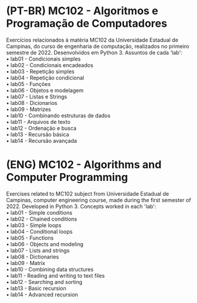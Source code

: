 # (PT-BR) MC102 - Algoritmos e Programação de Computadores
<p>
Exercícios relacionados à matéria MC102 da Universidade Estadual de Campinas, do curso de engenharia de computação, realizados no primeiro semestre de 2022. Desenvolvidos em Python 3. Assuntos de cada 'lab':<br>
• lab01 - Condicionais simples<br>
• lab02 - Condicionais encadeados<br> 
• lab03 - Repetição simples<br>
• lab04 - Repetição condicional<br>
• lab05 - Funções<br>
• lab06 - Objetos e modelagem<br>
• lab07 - Listas e Strings<br>
• lab08 - Dicionarios<br>
• lab09 - Matrizes<br>
• lab10 - Combinando estruturas de dados<br>
• lab11 - Arquivos de texto<br>
• lab12 - Ordenação e busca<br>
• lab13 - Recursão básica<br>
• lab14 - Recursão avançada<br>
</p>

# (ENG) MC102 - Algorithms and Computer Programming
<p>
Exercises related to MC102 subject from Universidade Estadual de Campinas, computer engineering course, made during the first semester of 2022. Developed in Python 3. Concepts worked in each 'lab':<br>
• lab01 - Simple conditions<br>
• lab02 - Chained conditions<br> 
• lab03 - Simple loops<br>
• lab04 - Conditional loops<br>
• lab05 - Functions<br>
• lab06 - Objects and modeling<br>
• lab07 - Lists and strings<br>
• lab08 - Dictionaries<br>
• lab09 - Matrix<br>
• lab10 - Combining data structures<br>
• lab11 - Reading and writing to text files<br>
• lab12 - Searching and sorting<br>
• lab13 - Basic recursion<br>
• lab14 - Advanced recursion<br>
</p>
